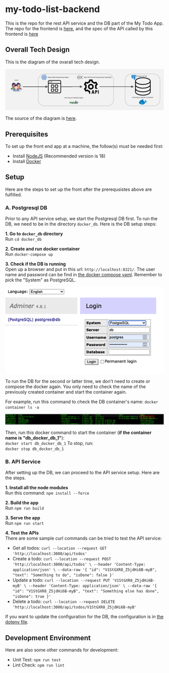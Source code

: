 # my-todo-list-backend

This is the repo for the rest API service and the DB part of the My Todo App. The repo for the frontend is [here](https://https://github.com/addisonchan/my-todo-list-frontend), and the spec of the API called by this frontend is [here](https://github.com/addisonchan/my-todo-list-service-pact)

## Overall Tech Design

This is the diagram of the ovarall tech design.  

![Tech Design Diagram](https://github.com/addisonchan/my-todo-list-service-pact/raw/main/my_todo_app_tech_design.jpg)  

The source of the diagram is [here](https://github.com/addisonchan/my-todo-list-service-pact?tab=readme-ov-file#overall-tech-design).

## Prerequisites

To set up the front end app at a machine, the follow(s) must be needed first:

- Install [NodeJS](https://nodejs.org/en) (Recommended version is 18)
- Install [Docker](https://www.docker.com/)

## Setup

Here are the steps to set up the front after the prerequsistes above are fulfilled.

### A. Postgresql DB

Prior to any API service setup, we start the Postgresql DB first. To run the DB, we need to be in the directory `docker_db`. Here is the DB setup steps:

**1. Go to `docker_db` directory**  
Run `cd docker_db`  

**2. Create and run docker container**  
Run `docker-compose up`  

**3. Check if the DB is running**  
Open up a browser and put in this url: `http://localhost:8321/`. The user name and password can be find in [the docker compose yaml](./db_docker/docker-compose.yml). Remember to pick the "System" as PostgreSQL.  
  
![db adminer](./screenshots/db_admin_login.png)  

To run the DB for the second or latter time, we don't need to create or compose the docker again. You only need to check the name of the previously created container and start the container again.

For example, run this command to check the DB container's name: `docker container ls -a`  
  
![db container list](./screenshots/docker_container_list.png)  

Then, run this docker command to start the container (**if the container name is "db_docker_db_1"**):  
`docker start db_docker_db_1`
To stop, run:  
`docker stop db_docker_db_1`

### B. API Service

After setting up the DB, we can proceed to the API service setup. Here are the steps.

**1. Install all the node modules**  
Run this command: `npm install --force`

**2. Build the app**  
Run `npm run build`

**3. Serve the app**  
Run `npm run start`

**4. Test the APIs**  
There are some sample curl commands can be tried to test the API service:  

- Get all todos: `curl --location --request GET 'http://localhost:3000/api/todos'`
- Create a todo: `curl --location --request POST 'http://localhost:3000/api/todos' \
--header 'Content-Type: application/json' \
--data-raw '{
  "id": "V1StGXR8_Z5jdHi6B-myB",
  "text": "Something to do",
  "isDone": false
}'`
- Update a todo: `curl --location --request PUT 'V1StGXR8_Z5jdHi6B-myB' \
--header 'Content-Type: application/json' \
--data-raw '{
  "id": "V1StGXR8_Z5jdHi6B-myB",
  "text": "Something else has done",
  "isDone": true
}'`
- Delete a todo: `curl --location --request DELETE 'http://localhost:3000/api/todos/V1StGXR8_Z5jdHi6B-myB'`

If you want to update the configuration for the DB, the configuration is in [the dotenv file](./.env).

## Development Environment

Here are also some other commands for development:

- Unit Test:
`npm run test`
- Lint Check:
`npm run lint`
